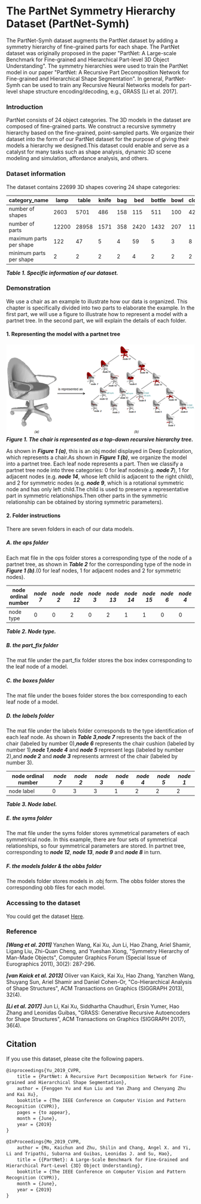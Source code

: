 # The PartNet Symmetry Hierarchy Dataset (PartNet-Symh)

The PartNet-Symh dataset augments the PartNet dataset by adding a symmetry hierarchy of fine-grained parts for each shape. The PartNet dataset was originally proposed in the paper "PartNet: A Large-scale Benchmark for Fine-grained and Hierarchical Part-level 3D Object Understanding". The symmetry hierarchies were used to train the PartNet model in our paper "PartNet: A Recursive Part Decomposition Network for Fine-grained and Hierarchical Shape Segmentation". In general, PartNet-Symh can be used to train any Recursive Neural Networks models for part-level shape structure encoding/decoding, e.g., GRASS [Li et al. 2017].

### Introduction

PartNet consists of 24 object categories. The 3D models in the dataset are composed of fine-grained parts. We construct a recursive symmetry hierarchy based on the fine-grained, point-sampled parts. We organize their dataset into the form of our PartNet dataset for the purpose of giving their models a hierarchy we designed.This dataset could enable and serve as a catalyst for many tasks such as shape analysis, dynamic 3D scene modeling and simulation, affordance analysis, and others.

### Dataset information

The dataset contains 22699 3D shapes covering 24 shape categories:

|  category_name  |  lamp   | table | knife   |  bag   | bed  | bottle   | bowl   | clock   | display   | dishwasher   | door   | earphone   | faucet   | hat   | storage   | keyboard   | laptop   | microwave   | mug   | refrigerator   | scissors   | trashcan   | vase   | chair   |
| ---- | ---- | ---- | ---- | ---- | ---- | ---- | ---- | ---- | ---- | ---- | ---- | ---- | ---- | ---- | ---- | ---- | ---- | ---- | ---- | ---- | ---- | ---- | ---- | ---- |
| number of shapes | 2603 | 5701 | 486 | 158 | 115 | 511 | 100 | 426 | 329 | 198 | 198 | 269 | 826 | 251 | 2546 | 109 | 92 | 81 | 232 | 209 | 112 | 296 | 411 | 6440 |
| number of parts | 12200 | 28958 | 1571 | 358 | 2420 | 1432 | 207 | 1151 | 1174 | 838 | 585 | 1193 | 4025 | 588 | 34564 | 5587 | 270 | 346 | 291 | 947 | 394 | 2565 | 1013 | 40879 |
| maximum parts per shape | 122 | 47 | 5 | 4 | 59 | 5 | 3 | 8 | 5 | 8 | 9 | 8 | 18 | 3 | 100 | 63 | 3 | 8 | 4 | 11 | 5 | 43 | 8 | 30 |
| minimum parts per shape | 2 | 2 | 2 | 2 | 4 | 2 | 2 | 2 | 2 | 2 | 2 | 2 | 2 | 2 | 2 | 13 | 2 | 3 | 2 | 2 | 2 | 2 | 2 | 2 |

***Table 1. Specific information of our dataset.***


### Demonstration

We use a chair as an example to illustrate how our data is organized. This chapter is specifically divided into two parts to elaborate the example. In the first part, we will use a figure to illustrate how to represent a model with a partnet tree. In the second part, we will explain the details of each folder.

#### 1. Representing the model with a partnet tree
![image](https://github.com/PeppaZhu/PartNet_Dataset/blob/master/pictures/picture15.png) 
***Figure 1. The chair is represented as a top-down recursive hierarchy tree.***

As shown in ***Figure 1 (a)***, this is an obj model displayed in Deep Exploration, which represents a chair.As shown in ***Figure 1 (b)***, we organize the model into a partnet tree. Each leaf node represents a part. Then we classify a partnet tree node into three categories: 0 for leaf nodes(e.g. ***node 7***), 1 for adjacent nodes (e.g. ***node 14***, whose left child is adjacent to the right child), and 2 for symmetric nodes (e.g. ***node 9***, which is a rotational symmetric node and has only left child.The child is used to preserve a representative part in symmetric relationships.Then other parts in the symmetric relationship can be obtained by storing symmetric parameters).

#### 2. Folder instructions

There are seven folders in each of our data models. 

##### A. the ops folder
Each mat file in the ops folder stores a corresponding type of the node of a partnet tree, as shown in ***Table 2*** for the corresponding type of the node in ***Figure 1 (b)***.(0 for leaf nodes, 1 for adjacent nodes and 2 for symmetric nodes).

|  node ordinal number  | *node 7*  | *node 2* | *node 12*    |  *node 3*   | *node 13*  | *node 14*  | *node 15* | *node 6* | *node 4* | *node 9* | *node 5* | *node 1* | *node 8* | *node 10* | *node 11* | *node 16* | *node 17* |
| ---- | ---- | ---- | ---- | ---- | ---- | ---- |---- | ---- | ---- | ---- | ---- | ---- | ---- | ---- | ---- | ---- | ---- |
| node type | 0 | 0 | 2 | 0 | 2 | 1 | 1 | 0 | 0 | 2 | 0 | 0 | 2 | 1 | 1 | 1 | 1 |

***Table 2. Node type.***


##### B. the part_fix folder
The mat file under the part_fix folder stores the box index corresponding to the leaf node of a model. 

##### C. the boxes folder
The mat file under the boxes folder stores the box corresponding to each leaf node of a model.

##### D. the labels folder
The mat file under the labels folder corresponds to the type identification of each leaf node. As shown in ***Table 3***,***node 7*** represents the back of the chair (labeled by number 0),***node 6*** represents the chair cushion (labeled by number 1),***node 1***,***node 4*** and ***node 5*** represent legs (labeled by number 2),and ***node 2*** and ***node 3*** represents  armrest of the chair (labeled by number 3).  

|  node ordinal number  |  *node 7*   | *node 2* | *node 3*    | *node 6*    |  *node 4*    | *node 5*   | *node 1*    |
| ---- | ---- | ---- | ---- | ---- | ---- | ---- | ---- |
| node label | 0 | 3 | 3 | 1 | 2 | 2 | 2 |

***Table 3. Node label.***


##### E. the syms folder
The mat file under the syms folder stores symmetrical parameters of each symmetrical node. In this example, there are four sets of symmetrical relationships, so four symmetrical parameters are stored. In partnet tree, corresponding to ***node 12***, ***node 13***, ***node 9*** and ***node 8*** in turn.

##### F. the models folder & the obbs folder
The models folder stores models in .obj form. The obbs folder stores the corresponding obb files for each model.

### Accessing to the dataset
You could get the dataset [Here](https://www.dropbox.com/sh/o04yue60joxwkml/AACS0HmBybSgEruM3C5bmAvJa?dl=0).

### Reference
***[Wang et al. 2011]*** Yanzhen Wang, Kai Xu, Jun Li, Hao Zhang, Ariel Shamir, Ligang Liu, Zhi-Quan Cheng, and Yueshan Xiong, "Symmetry Hierarchy of Man-Made Objects", Computer Graphics Forum (Special Issue of Eurographics 2011), 30(2): 287-296.

***[van Kaick et al. 2013]*** Oliver van Kaick, Kai Xu, Hao Zhang, Yanzhen Wang, Shuyang Sun, Ariel Shamir and Daniel Cohen-Or, "Co-Hierarchical Analysis of Shape Structures", ACM Transactions on Graphics (SIGGRAPH 2013), 32(4).

***[Li et al. 2017]*** Jun Li, Kai Xu, Siddhartha Chaudhuri, Ersin Yumer, Hao Zhang and Leonidas Guibas, "GRASS: Generative Recursive Autoencoders for Shape Structures", ACM Transactions on Graphics (SIGGRAPH 2017), 36(4).

## Citation
If you use this dataset, please cite the following papers.
```
@inproceedings{Yu_2019_CVPR,
    title = {PartNet: A Recursive Part Decomposition Network for Fine-grained and Hierarchical Shape Segmentation},
    author = {Fenggen Yu and Kun Liu and Yan Zhang and Chenyang Zhu and Kai Xu},
    booktitle = {The IEEE Conference on Computer Vision and Pattern Recognition (CVPR)},
    pages = {to appear},
    month = {June},
    year = {2019}
}
```

```
@InProceedings{Mo_2019_CVPR,
    author = {Mo, Kaichun and Zhu, Shilin and Chang, Angel X. and Yi, Li and Tripathi, Subarna and Guibas, Leonidas J. and Su, Hao},
    title = {{PartNet}: A Large-Scale Benchmark for Fine-Grained and Hierarchical Part-Level {3D} Object Understanding},
    booktitle = {The IEEE Conference on Computer Vision and Pattern Recognition (CVPR)},
    month = {June},
    year = {2019}
}
```
